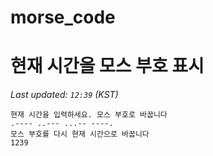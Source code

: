 # morse_code
# 현재 시간을 모스 부호 표시
<!-- MORSE_TIME_START -->
_Last updated: `12:39` (KST)_

```
현재 시간을 입력하세요. 모스 부호로 바꿉니다
.---- ..--- ...-- ----.
모스 부호를 다시 현재 시간으로 바꿉니다
1239
```
<!-- MORSE_TIME_END -->
